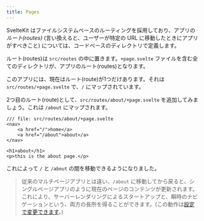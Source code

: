 ```yaml
---
title: Pages
---
```


SvelteKit はファイルシステムベースのルーティングを採用しており、アプリの _ルート(routes)_ (言い換えると、ユーザーが特定の URL に移動したときにアプリがすべきこと) については、コードベースのディレクトリで定義します。

ルート(routes)は `src/routes` の中に置きます。`+page.svelte` ファイルを含む全てのディレクトリが、アプリのルート(routes)となります。

このアプリには、現在はルート(route)が1つだけあります。それは `src/routes/+page.svelte` で、`/` にマップされています。

2つ目のルート(route)として、`src/routes/about/+page.svelte` を追加してみましょう。これは `/about` にマップされます。

```svelte
/// file: src/routes/about/+page.svelte
<nav>
	<a href="/">home</a>
	<a href="/about">about</a>
</nav>

<h1>about</h1>
<p>this is the about page.</p>
```

これによって `/` と `/about` の間を移動できるようになりました。

> 従来のマルチページアプリとは違い、`/about` に移動してから戻ると、シングルページアプリのように現在のページのコンテンツが更新されます。これにより、サーバーレンダリングによるスタートアップと、瞬時のナビゲーションという、両方の長所を得ることができます。(この動作は[設定で変更できます](https://kit.svelte.jp/docs/page-options)。)
